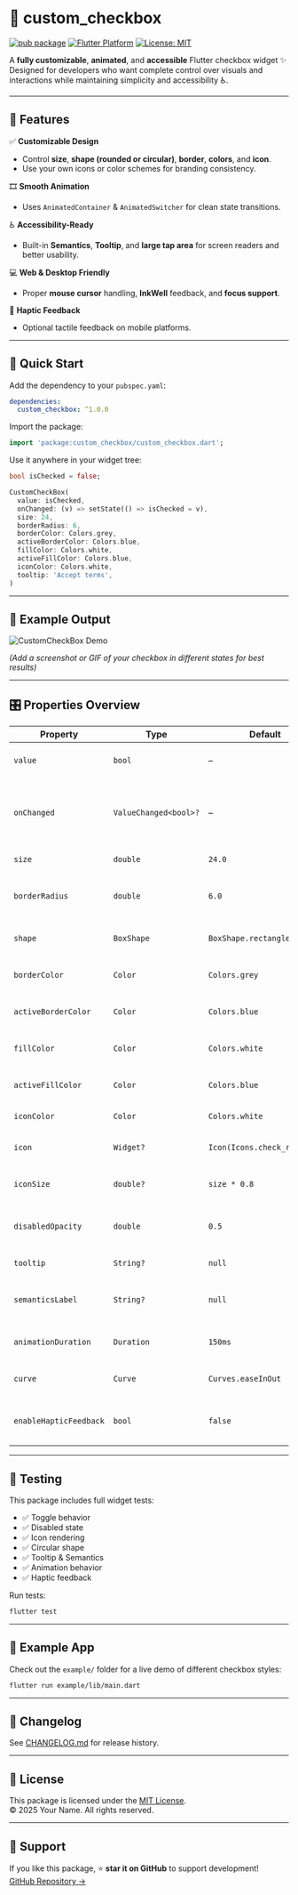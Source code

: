 # 🧩 custom_checkbox

[![pub package](https://img.shields.io/pub/v/custom_checkbox.svg)](https://pub.dev/packages/custom_checkbox)
[![Flutter Platform](https://img.shields.io/badge/platform-Flutter-blue.svg)](https://flutter.dev)
[![License: MIT](https://img.shields.io/badge/license-MIT-green.svg)](LICENSE)

A **fully customizable**, **animated**, and **accessible** Flutter checkbox widget ✨  
Designed for developers who want complete control over visuals and interactions while maintaining simplicity and accessibility ♿.

---

## 🌟 Features

✅ **Customizable Design**
- Control **size**, **shape (rounded or circular)**, **border**, **colors**, and **icon**.  
- Use your own icons or color schemes for branding consistency.

🎞️ **Smooth Animation**
- Uses `AnimatedContainer` & `AnimatedSwitcher` for clean state transitions.

♿ **Accessibility-Ready**
- Built-in **Semantics**, **Tooltip**, and **large tap area** for screen readers and better usability.

💻 **Web & Desktop Friendly**
- Proper **mouse cursor** handling, **InkWell** feedback, and **focus support**.

🔔 **Haptic Feedback**
- Optional tactile feedback on mobile platforms.

---

## 🚀 Quick Start

Add the dependency to your `pubspec.yaml`:
```yaml
dependencies:
  custom_checkbox: ^1.0.0
```

Import the package:
```dart
import 'package:custom_checkbox/custom_checkbox.dart';
```

Use it anywhere in your widget tree:
```dart
bool isChecked = false;

CustomCheckBox(
  value: isChecked,
  onChanged: (v) => setState(() => isChecked = v),
  size: 24,
  borderRadius: 6,
  borderColor: Colors.grey,
  activeBorderColor: Colors.blue,
  fillColor: Colors.white,
  activeFillColor: Colors.blue,
  iconColor: Colors.white,
  tooltip: 'Accept terms',
)
```

---

## 🧱 Example Output

![CustomCheckBox Demo](https://raw.githubusercontent.com/yourname/custom_checkbox/main/screenshots/demo.png)

_(Add a screenshot or GIF of your checkbox in different states for best results)_

---

## 🎛️ Properties Overview

| Property | Type | Default | Description |
|-----------|------|----------|-------------|
| `value` | `bool` | – | Whether the checkbox is checked. |
| `onChanged` | `ValueChanged<bool>?` | – | Callback when toggled. `null` disables the widget. |
| `size` | `double` | `24.0` | Overall size of the box. |
| `borderRadius` | `double` | `6.0` | Corner roundness (ignored for circles). |
| `shape` | `BoxShape` | `BoxShape.rectangle` | Shape: rectangle or circle. |
| `borderColor` | `Color` | `Colors.grey` | Border color when unchecked. |
| `activeBorderColor` | `Color` | `Colors.blue` | Border color when checked. |
| `fillColor` | `Color` | `Colors.white` | Background color when unchecked. |
| `activeFillColor` | `Color` | `Colors.blue` | Background color when checked. |
| `iconColor` | `Color` | `Colors.white` | Checkmark icon color. |
| `icon` | `Widget?` | `Icon(Icons.check_rounded)` | Custom icon when checked. |
| `iconSize` | `double?` | `size * 0.8` | Size of the checkmark icon. |
| `disabledOpacity` | `double` | `0.5` | Opacity multiplier when disabled. |
| `tooltip` | `String?` | `null` | Optional tooltip text. |
| `semanticsLabel` | `String?` | `null` | Accessibility label for screen readers. |
| `animationDuration` | `Duration` | `150ms` | Duration of the toggle animation. |
| `curve` | `Curve` | `Curves.easeInOut` | Curve of the toggle animation. |
| `enableHapticFeedback` | `bool` | `false` | Enables vibration feedback on tap. |

---

## 🧪 Testing

This package includes full widget tests:
- ✅ Toggle behavior  
- ✅ Disabled state  
- ✅ Icon rendering  
- ✅ Circular shape  
- ✅ Tooltip & Semantics  
- ✅ Animation behavior  
- ✅ Haptic feedback  

Run tests:
```bash
flutter test
```

---

## 🧰 Example App

Check out the `example/` folder for a live demo of different checkbox styles:

```bash
flutter run example/lib/main.dart
```

---

## 📝 Changelog

See [CHANGELOG.md](CHANGELOG.md) for release history.

---

## 📄 License

This package is licensed under the [MIT License](LICENSE).  
© 2025 Your Name. All rights reserved.

---

## 💬 Support

If you like this package, ⭐ **star it on GitHub** to support development!  
[GitHub Repository →](https://github.com/yourname/custom_checkbox)
